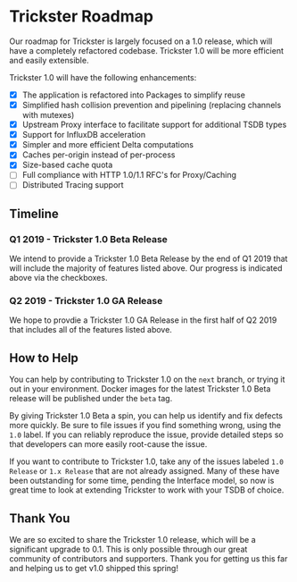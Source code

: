 # Trickster Roadmap

Our roadmap for Trickster is largely focused on a 1.0 release, which will have a completely refactored codebase. Trickster 1.0 will be more efficient and easily extensible. 

Trickster 1.0 will have the following enhancements:
- [x] The application is refactored into Packages to simplify reuse
- [x] Simplified hash collision prevention and pipelining (replacing channels with mutexes)
- [x] Upstream Proxy interface to facilitate support for additional TSDB types
- [x] Support for InfluxDB acceleration
- [x] Simpler and more efficient Delta computations
- [x] Caches per-origin instead of per-process
- [x] Size-based cache quota
- [ ] Full compliance with HTTP 1.0/1.1 RFC's for Proxy/Caching
- [ ] Distributed Tracing support

## Timeline

### Q1 2019 - Trickster 1.0 Beta Release

We intend to provide a Trickster 1.0 Beta Release by the end of Q1 2019 that will include the majority of features listed above. Our progress is indicated above via the checkboxes.

### Q2 2019 - Trickster 1.0 GA Release

We hope to provdie a Trickster 1.0 GA Release in the first half of Q2 2019 that includes all of the features listed above.

## How to Help

You can help by contributing to Trickster 1.0 on the `next` branch, or trying it out in your environment. Docker images for the latest Trickster 1.0 Beta release will be published under the `beta` tag.

By giving Trickster 1.0 Beta a spin, you can help us identify and fix defects more quickly. Be sure to file issues if you find something wrong, using the `1.0` label. If you can reliably reproduce the issue, provide detailed steps so that developers can more easily root-cause the issue.

If you want to contribute to Trickster 1.0, take any of the issues labeled `1.0 Release` or `1.x Release` that are not already assigned. Many of these have been outstanding for some time, pending the Interface model, so now is great time to look at extending Trickster to work with your TSDB of choice.

## Thank You

We are so excited to share the Trickster 1.0 release, which will be a significant upgrade to 0.1. This is only possible through our great community of contributors and supporters. Thank you for getting us this far and helping us to get v1.0 shipped this spring!
